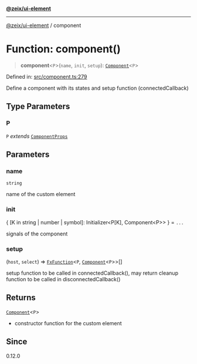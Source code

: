 [**@zeix/ui-element**](../README.md)

***

[@zeix/ui-element](../globals.md) / component

# Function: component()

> **component**\<`P`\>(`name`, `init`, `setup`): [`Component`](../type-aliases/Component.md)\<`P`\>

Defined in: [src/component.ts:279](https://github.com/zeixcom/ui-element/blob/019cf77c80beb600bfb17e452913f013b9d638c1/src/component.ts#L279)

Define a component with its states and setup function (connectedCallback)

## Type Parameters

### P

`P` *extends* [`ComponentProps`](../type-aliases/ComponentProps.md)

## Parameters

### name

`string`

name of the custom element

### init

\{ \[K in string \| number \| symbol\]: Initializer\<P\[K\], Component\<P\>\> \} = `...`

signals of the component

### setup

(`host`, `select`) => [`FxFunction`](../type-aliases/FxFunction.md)\<`P`, [`Component`](../type-aliases/Component.md)\<`P`\>\>[]

setup function to be called in connectedCallback(), may return cleanup function to be called in disconnectedCallback()

## Returns

[`Component`](../type-aliases/Component.md)\<`P`\>

- constructor function for the custom element

## Since

0.12.0
